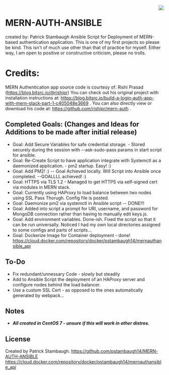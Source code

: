 <img src="icon.png" align="right" />

# MERN-AUTH-ANSIBLE
created by: Patrick Stambaugh
Ansible Script for Deployment of MERN-based authentication application.
This is one of my first projects so please be kind.
This isn't of much use other than that of practice for myself. 
Either way, I am open to positive or constructive criticism, please no trolls.

# Credits:
MERN Authentication app source code is courtesy of: Rishi Prasad (https://blog.bitsrc.io/@rishipr)
You can check out his original project with installation instructions at: https://blog.bitsrc.io/build-a-login-auth-app-with-mern-stack-part-1-c405048e3669 .
You can also directly view or download his code at: https://github.com/rishipr/mern-auth . 

## Completed Goals: (Changes and Ideas for Additions to be made after initial release)

- Goal: Add Secure Variables for safe credential storage. - Stored securely during the session with --ask-sudo-pass params in start script for ansible.
- Goal: Re-Create Script to have application integrate with Systemctl as a daemonized application. - pm2 startup.  Easy! :)
- Goal: Add PM2! :) -- Goal Achieved locally.  Will Script into Ansible once completed. --GOALLLL achieved! :)
- Goal: HTTPS via TLS 1.2 - Managed to get HTTPS via self-signed cert via modules in MERN stack.  
- Goal: Currently using HAProxy to load balance between two nodes using SSL Pass Thorugh.  Config file is posted.
- Goal: Daemonize pm2 via systemctl in Ansible script -- DONE!!!
- Goal: Added into script a prompt for URI, username, and password for MongoDB connection rather than having to manually edit keys.js.
- Goal: Add environment variables.  Done-ish.  Fixed the script so that it can be run universally.  Noticed I had my own local directories assigned to some configs and parts of scripts...
- Goal: Dockerize Image for Container deployment - done! https://cloud.docker.com/repository/docker/pstambaugh14/mernauthansible_api


## To-Do

- Fix redundant/unnessary Code - slowly but steadily
- Add to Ansible Script the deployment of an HAProxy server and configure nodes behind the load balancer.
- Use a custom SSL Cert - as opposed to the ones automatically generated by webpack...


## Notes

- ***All created in CentOS 7 - unsure if this will work in other distros.***


## License

Created by Patrick Stambaugh. 
https://github.com/pstambaugh14/MERN-AUTH-ANSIBLE
https://cloud.docker.com/repository/docker/pstambaugh14/mernauthansible_api


